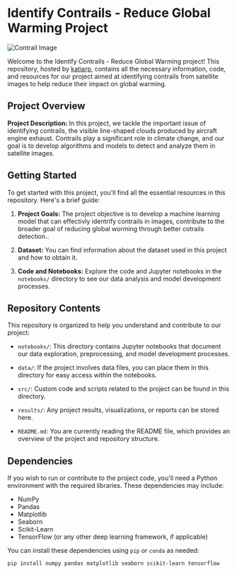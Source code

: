 # Identify Contrails - Reduce Global Warming Project

![Contrail Image](https://storage.googleapis.com/kaggle-media/competitions/Google-Contrails/waterdroplets.png)

Welcome to the Identify Contrails - Reduce Global Warming project! This repository, hosted by [katiarp](https://github.com/katiarp), contains all the necessary information, code, and resources for our project aimed at identifying contrails from satellite images to help reduce their impact on global warming.

## Project Overview

**Project Description:** In this project, we tackle the important issue of identifying contrails, the visible line-shaped clouds produced by aircraft engine exhaust. Contrails play a significant role in climate change, and our goal is to develop algorithms and models to detect and analyze them in satellite images.

## Getting Started

To get started with this project, you'll find all the essential resources in this repository. Here's a brief guide:

1. **Project Goals:** The project objective is to develop a machine learning model that can effectivly identrify contrails in images, contribute to the broader goal of reducing global worming through better cotrails detection..

2. **Dataset:** You can find information about the dataset used in this project and how to obtain it.

3. **Code and Notebooks:** Explore the code and Jupyter notebooks in the `notebooks/` directory to see our data analysis and model development processes.

## Repository Contents

This repository is organized to help you understand and contribute to our project:

- `notebooks/`: This directory contains Jupyter notebooks that document our data exploration, preprocessing, and model development processes.

- `data/`: If the project involves data files, you can place them in this directory for easy access within the notebooks.

- `src/`: Custom code and scripts related to the project can be found in this directory.

- `results/`: Any project results, visualizations, or reports can be stored here.

- `README.md`: You are currently reading the README file, which provides an overview of the project and repository structure.

## Dependencies

If you wish to run or contribute to the project code, you'll need a Python environment with the required libraries. These dependencies may include:

- NumPy
- Pandas
- Matplotlib
- Seaborn
- Scikit-Learn
- TensorFlow (or any other deep learning framework, if applicable)

You can install these dependencies using `pip` or `conda` as needed:

```bash
pip install numpy pandas matplotlib seaborn scikit-learn tensorflow
